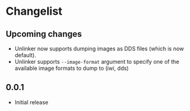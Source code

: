 # Changelist

## Upcoming changes
- Unlinker now supports dumping images as DDS files (which is now default).
- Unlinker supports ``--image-format`` argument to specify one of the available image formats to dump to (iwi, dds)

## 0.0.1
- Initial release
